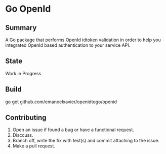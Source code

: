 Go OpenId
===========

## Summary

A Go package that performs OpenId idtoken validation in order to help you integrated OpenId based authentication to your service API.

## State

Work in Progress

## Build

go get github.com/emanoelxavier/openidtogo/openid

## Contributing

1. Open an issue if found a bug or have a functional request.
2. Disccuss.
3. Branch off, write the fix with test(s) and commit attaching to the issue.
4. Make a pull request.


